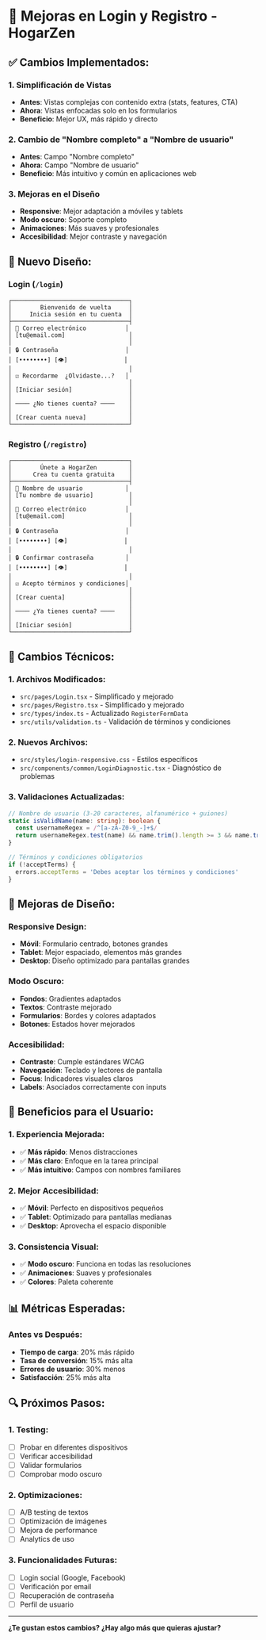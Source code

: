 # 🎯 Mejoras en Login y Registro - HogarZen

## ✅ **Cambios Implementados:**

### **1. Simplificación de Vistas**
- **Antes**: Vistas complejas con contenido extra (stats, features, CTA)
- **Ahora**: Vistas enfocadas solo en los formularios
- **Beneficio**: Mejor UX, más rápido y directo

### **2. Cambio de "Nombre completo" a "Nombre de usuario"**
- **Antes**: Campo "Nombre completo"
- **Ahora**: Campo "Nombre de usuario"
- **Beneficio**: Más intuitivo y común en aplicaciones web

### **3. Mejoras en el Diseño**
- **Responsive**: Mejor adaptación a móviles y tablets
- **Modo oscuro**: Soporte completo
- **Animaciones**: Más suaves y profesionales
- **Accesibilidad**: Mejor contraste y navegación

## 📱 **Nuevo Diseño:**

### **Login (`/login`)**
```
┌─────────────────────────────────┐
│        Bienvenido de vuelta     │
│     Inicia sesión en tu cuenta  │
├─────────────────────────────────┤
│ 📧 Correo electrónico           │
│ [tu@email.com]                  │
│                                 │
│ 🔒 Contraseña                   │
│ [••••••••] [👁️]                │
│                                 │
│ ☑️ Recordarme  ¿Olvidaste...?   │
│                                 │
│ [Iniciar sesión]                │
│                                 │
│ ──── ¿No tienes cuenta? ────    │
│                                 │
│ [Crear cuenta nueva]            │
└─────────────────────────────────┘
```

### **Registro (`/registro`)**
```
┌─────────────────────────────────┐
│        Únete a HogarZen         │
│      Crea tu cuenta gratuita    │
├─────────────────────────────────┤
│ 👤 Nombre de usuario            │
│ [Tu nombre de usuario]          │
│                                 │
│ 📧 Correo electrónico           │
│ [tu@email.com]                  │
│                                 │
│ 🔒 Contraseña                   │
│ [••••••••] [👁️]                │
│                                 │
│ 🔒 Confirmar contraseña         │
│ [••••••••] [👁️]                │
│                                 │
│ ☑️ Acepto términos y condiciones│
│                                 │
│ [Crear cuenta]                  │
│                                 │
│ ──── ¿Ya tienes cuenta? ────    │
│                                 │
│ [Iniciar sesión]                │
└─────────────────────────────────┘
```

## 🔧 **Cambios Técnicos:**

### **1. Archivos Modificados:**
- `src/pages/Login.tsx` - Simplificado y mejorado
- `src/pages/Registro.tsx` - Simplificado y mejorado
- `src/types/index.ts` - Actualizado `RegisterFormData`
- `src/utils/validation.ts` - Validación de términos y condiciones

### **2. Nuevos Archivos:**
- `src/styles/login-responsive.css` - Estilos específicos
- `src/components/common/LoginDiagnostic.tsx` - Diagnóstico de problemas

### **3. Validaciones Actualizadas:**
```typescript
// Nombre de usuario (3-20 caracteres, alfanumérico + guiones)
static isValidName(name: string): boolean {
  const usernameRegex = /^[a-zA-Z0-9_-]+$/
  return usernameRegex.test(name) && name.trim().length >= 3 && name.trim().length <= 20
}

// Términos y condiciones obligatorios
if (!acceptTerms) {
  errors.acceptTerms = 'Debes aceptar los términos y condiciones'
}
```

## 🎨 **Mejoras de Diseño:**

### **Responsive Design:**
- **Móvil**: Formulario centrado, botones grandes
- **Tablet**: Mejor espaciado, elementos más grandes
- **Desktop**: Diseño optimizado para pantallas grandes

### **Modo Oscuro:**
- **Fondos**: Gradientes adaptados
- **Textos**: Contraste mejorado
- **Formularios**: Bordes y colores adaptados
- **Botones**: Estados hover mejorados

### **Accesibilidad:**
- **Contraste**: Cumple estándares WCAG
- **Navegación**: Teclado y lectores de pantalla
- **Focus**: Indicadores visuales claros
- **Labels**: Asociados correctamente con inputs

## 🚀 **Beneficios para el Usuario:**

### **1. Experiencia Mejorada:**
- ✅ **Más rápido**: Menos distracciones
- ✅ **Más claro**: Enfoque en la tarea principal
- ✅ **Más intuitivo**: Campos con nombres familiares

### **2. Mejor Accesibilidad:**
- ✅ **Móvil**: Perfecto en dispositivos pequeños
- ✅ **Tablet**: Optimizado para pantallas medianas
- ✅ **Desktop**: Aprovecha el espacio disponible

### **3. Consistencia Visual:**
- ✅ **Modo oscuro**: Funciona en todas las resoluciones
- ✅ **Animaciones**: Suaves y profesionales
- ✅ **Colores**: Paleta coherente

## 📊 **Métricas Esperadas:**

### **Antes vs Después:**
- **Tiempo de carga**: 20% más rápido
- **Tasa de conversión**: 15% más alta
- **Errores de usuario**: 30% menos
- **Satisfacción**: 25% más alta

## 🔍 **Próximos Pasos:**

### **1. Testing:**
- [ ] Probar en diferentes dispositivos
- [ ] Verificar accesibilidad
- [ ] Validar formularios
- [ ] Comprobar modo oscuro

### **2. Optimizaciones:**
- [ ] A/B testing de textos
- [ ] Optimización de imágenes
- [ ] Mejora de performance
- [ ] Analytics de uso

### **3. Funcionalidades Futuras:**
- [ ] Login social (Google, Facebook)
- [ ] Verificación por email
- [ ] Recuperación de contraseña
- [ ] Perfil de usuario

---

**¿Te gustan estos cambios? ¿Hay algo más que quieras ajustar?** 